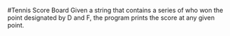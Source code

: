 #Tennis Score Board
Given a string that contains a series of who won the point designated by D and F, the program prints the score at any given point.
